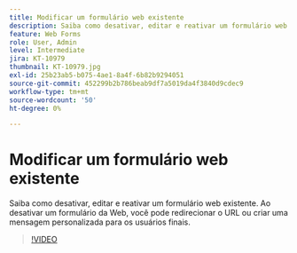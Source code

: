 ```yaml
---
title: Modificar um formulário web existente
description: Saiba como desativar, editar e reativar um formulário web existente
feature: Web Forms
role: User, Admin
level: Intermediate
jira: KT-10979
thumbnail: KT-10979.jpg
exl-id: 25b23ab5-b075-4ae1-8a4f-6b82b9294051
source-git-commit: 452299b2b786beab9df7a5019da4f3840d9cdec9
workflow-type: tm+mt
source-wordcount: '50'
ht-degree: 0%

---
```


# Modificar um formulário web existente

Saiba como desativar, editar e reativar um formulário web existente. Ao desativar um formulário da Web, você pode redirecionar o URL ou criar uma mensagem personalizada para os usuários finais.

>[!VIDEO](https://video.tv.adobe.com/v/3416165?quality=12&learn=on&hidetitle=true&captions=por_br)
